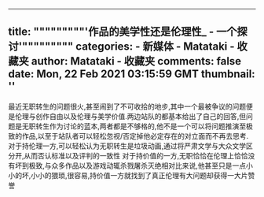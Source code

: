 
---
title: """""""""'作品的美学性还是伦理性_ -  一个探讨'"""""""""
categories: 
    - 新媒体
    - Matataki - 收藏夹
author: Matataki - 收藏夹
comments: false
date: Mon, 22 Feb 2021 03:15:59 GMT
thumbnail: ''
---

<div>   
最近无职转生的问题很火,甚至闹到了不可收拾的地步,其中一个最被争议的问题便是伦理与创作自由以及伦理与美学价值.两边站队的都基本给出了自己的回答,但问题是无职转生作为讨论的蓝本,两者都是不够格的,他不是一个可以将问题推演至极致的作品,以至于站队者可以轻松忽视/否定掉他必定存在的对立面而不再去思考. 对于持伦理一方,可以轻松认为无职转生是垃圾动画,通过将严肃文学与大众文学区分开,从而否认标准以及评判的一致性 对于持价值的一方,无职恰恰在伦理上恰恰没有坏到极致,与众多作品以及游戏动辄杀戮屠杀灭绝相对比来说,他甚至只是一点小小的坏,小小的猥琐,很容易,持价值一方就找到了真正伦理有大问题却获得一大片赞誉  
</div>
            